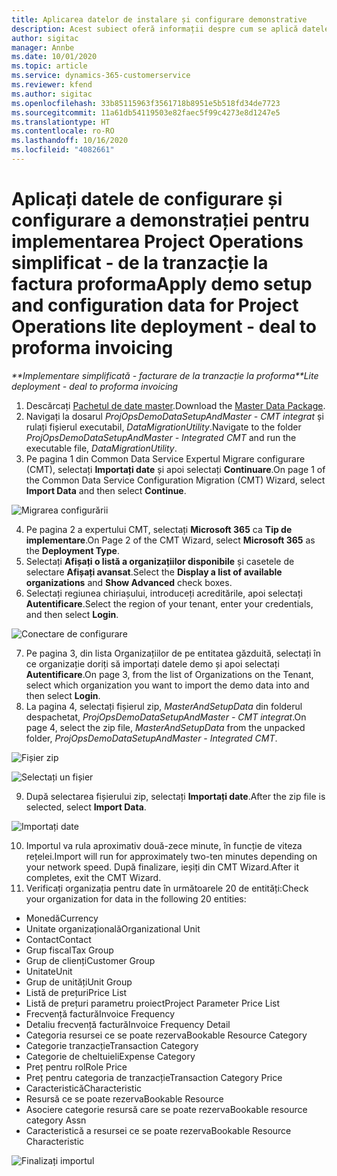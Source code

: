```yaml
---
title: Aplicarea datelor de instalare și configurare demonstrative
description: Acest subiect oferă informații despre cum se aplică datele de configurare și configurare demo pentru Project Operations.
author: sigitac
manager: Annbe
ms.date: 10/01/2020
ms.topic: article
ms.service: dynamics-365-customerservice
ms.reviewer: kfend
ms.author: sigitac
ms.openlocfilehash: 33b85115963f3561718b8951e5b518fd34de7723
ms.sourcegitcommit: 11a61db54119503e82faec5f99c4273e8d1247e5
ms.translationtype: HT
ms.contentlocale: ro-RO
ms.lasthandoff: 10/16/2020
ms.locfileid: "4082661"
---
```

# <a name="apply-demo-setup-and-configuration-data-for-project-operations-lite-deployment---deal-to-proforma-invoicing"></a><span data-ttu-id="20868-103">Aplicați datele de configurare și configurare a demonstrației pentru implementarea Project Operations simplificat - de la tranzacție la factura proforma</span><span class="sxs-lookup"><span data-stu-id="20868-103">Apply demo setup and configuration data for Project Operations lite deployment - deal to proforma invoicing</span></span>

<span data-ttu-id="20868-104">_\*\*Implementare simplificată - facturare de la tranzacție la proforma_</span><span class="sxs-lookup"><span data-stu-id="20868-104">_\*\*Lite deployment - deal to proforma invoicing_</span></span>

1. <span data-ttu-id="20868-105">Descărcați [Pachetul de date master](https://download.microsoft.com/download/3/4/1/341bf279-a64f-4baa-af31-ce624859b518/ProjOpsSampleSetupData%20-%20CE%20only%20CMT.zip).</span><span class="sxs-lookup"><span data-stu-id="20868-105">Download the [Master Data Package](https://download.microsoft.com/download/3/4/1/341bf279-a64f-4baa-af31-ce624859b518/ProjOpsSampleSetupData%20-%20CE%20only%20CMT.zip).</span></span> 
2. <span data-ttu-id="20868-106">Navigați la dosarul *ProjOpsDemoDataSetupAndMaster - CMT integrat* și rulați fișierul executabil, *DataMigrationUtility*.</span><span class="sxs-lookup"><span data-stu-id="20868-106">Navigate to the folder *ProjOpsDemoDataSetupAndMaster - Integrated CMT* and run the executable file, *DataMigrationUtility*.</span></span>
3. <span data-ttu-id="20868-107">Pe pagina 1 din Common Data Service Expertul Migrare configurare (CMT), selectați **Importați date** și apoi selectați **Continuare**.</span><span class="sxs-lookup"><span data-stu-id="20868-107">On page 1 of the Common Data Service Configuration Migration (CMT) Wizard, select **Import Data** and then select **Continue**.</span></span>

![Migrarea configurării](./media/1ConfigurationMigration.png)

4. <span data-ttu-id="20868-109">Pe pagina 2 a expertului CMT, selectați **Microsoft 365** ca **Tip de implementare**.</span><span class="sxs-lookup"><span data-stu-id="20868-109">On Page 2 of the CMT Wizard, select **Microsoft 365** as the **Deployment Type**.</span></span>
5. <span data-ttu-id="20868-110">Selectați **Afișați o listă a organizațiilor disponibile** și casetele de selectare **Afișați avansat**.</span><span class="sxs-lookup"><span data-stu-id="20868-110">Select the **Display a list of available organizations** and **Show Advanced** check boxes.</span></span>
6. <span data-ttu-id="20868-111">Selectați regiunea chiriașului, introduceți acreditările, apoi selectați **Autentificare**.</span><span class="sxs-lookup"><span data-stu-id="20868-111">Select the region of your tenant, enter your credentials, and then select **Login**.</span></span>

![Conectare de configurare](./media/2ConfigurationSignin.png)

7. <span data-ttu-id="20868-113">Pe pagina 3, din lista Organizațiilor de pe entitatea găzduită, selectați în ce organizație doriți să importați datele demo și apoi selectați **Autentificare**.</span><span class="sxs-lookup"><span data-stu-id="20868-113">On page 3, from the list of Organizations on the Tenant, select which organization you want to import the demo data into and then select **Login**.</span></span>
8. <span data-ttu-id="20868-114">La pagina 4, selectați fișierul zip, *MasterAndSetupData* din folderul despachetat, *ProjOpsDemoDataSetupAndMaster - CMT integrat*.</span><span class="sxs-lookup"><span data-stu-id="20868-114">On page 4, select the zip file, *MasterAndSetupData* from the unpacked folder, *ProjOpsDemoDataSetupAndMaster - Integrated CMT*.</span></span>

![Fișier zip](./media/3ZipFile.png)

![Selectați un fișier](./media/4SelectAFile.png)

9. <span data-ttu-id="20868-117">După selectarea fișierului zip, selectați **Importați date**.</span><span class="sxs-lookup"><span data-stu-id="20868-117">After the zip file is selected, select **Import Data**.</span></span>

![Importați date](./media/5ImportData.png)

10. <span data-ttu-id="20868-119">Importul va rula aproximativ două-zece minute, în funcție de viteza rețelei.</span><span class="sxs-lookup"><span data-stu-id="20868-119">Import will run for approximately two-ten minutes depending on your network speed.</span></span> <span data-ttu-id="20868-120">După finalizare, ieșiți din CMT Wizard.</span><span class="sxs-lookup"><span data-stu-id="20868-120">After it completes, exit the CMT Wizard.</span></span> 
11. <span data-ttu-id="20868-121">Verificați organizația pentru date în următoarele 20 de entități:</span><span class="sxs-lookup"><span data-stu-id="20868-121">Check your organization for data in the following 20 entities:</span></span>

- <span data-ttu-id="20868-122">Monedă</span><span class="sxs-lookup"><span data-stu-id="20868-122">Currency</span></span>
- <span data-ttu-id="20868-123">Unitate organizațională</span><span class="sxs-lookup"><span data-stu-id="20868-123">Organizational Unit</span></span>
- <span data-ttu-id="20868-124">Contact</span><span class="sxs-lookup"><span data-stu-id="20868-124">Contact</span></span>
- <span data-ttu-id="20868-125">Grup fiscal</span><span class="sxs-lookup"><span data-stu-id="20868-125">Tax Group</span></span>
- <span data-ttu-id="20868-126">Grup de clienți</span><span class="sxs-lookup"><span data-stu-id="20868-126">Customer Group</span></span>
- <span data-ttu-id="20868-127">Unitate</span><span class="sxs-lookup"><span data-stu-id="20868-127">Unit</span></span>
- <span data-ttu-id="20868-128">Grup de unități</span><span class="sxs-lookup"><span data-stu-id="20868-128">Unit Group</span></span>
- <span data-ttu-id="20868-129">Listă de prețuri</span><span class="sxs-lookup"><span data-stu-id="20868-129">Price List</span></span>
- <span data-ttu-id="20868-130">Listă de prețuri parametru proiect</span><span class="sxs-lookup"><span data-stu-id="20868-130">Project Parameter Price List</span></span>
- <span data-ttu-id="20868-131">Frecvență factură</span><span class="sxs-lookup"><span data-stu-id="20868-131">Invoice Frequency</span></span>
- <span data-ttu-id="20868-132">Detaliu frecvență factură</span><span class="sxs-lookup"><span data-stu-id="20868-132">Invoice Frequency Detail</span></span>
- <span data-ttu-id="20868-133">Categoria resursei ce se poate rezerva</span><span class="sxs-lookup"><span data-stu-id="20868-133">Bookable Resource Category</span></span>
- <span data-ttu-id="20868-134">Categorie tranzacție</span><span class="sxs-lookup"><span data-stu-id="20868-134">Transaction Category</span></span>
- <span data-ttu-id="20868-135">Categorie de cheltuieli</span><span class="sxs-lookup"><span data-stu-id="20868-135">Expense Category</span></span>
- <span data-ttu-id="20868-136">Preț pentru rol</span><span class="sxs-lookup"><span data-stu-id="20868-136">Role Price</span></span>
- <span data-ttu-id="20868-137">Preț pentru categoria de tranzacție</span><span class="sxs-lookup"><span data-stu-id="20868-137">Transaction Category Price</span></span>
- <span data-ttu-id="20868-138">Caracteristică</span><span class="sxs-lookup"><span data-stu-id="20868-138">Characteristic</span></span>
- <span data-ttu-id="20868-139">Resursă ce se poate rezerva</span><span class="sxs-lookup"><span data-stu-id="20868-139">Bookable Resource</span></span>
- <span data-ttu-id="20868-140">Asociere categorie resursă care se poate rezerva</span><span class="sxs-lookup"><span data-stu-id="20868-140">Bookable resource category Assn</span></span>
- <span data-ttu-id="20868-141">Caracteristică a resursei ce se poate rezerva</span><span class="sxs-lookup"><span data-stu-id="20868-141">Bookable Resource Characteristic</span></span>

![Finalizați importul](./media/6CompleteImport.png)
